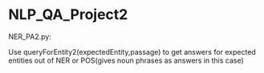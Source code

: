 # NLP_QA_Project2

NER_PA2.py:

Use queryForEntity2(expectedEntity,passage) to get answers for expected entities out of NER or POS(gives noun phrases as answers in this case)

